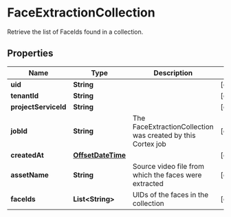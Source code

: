 

# FaceExtractionCollection

Retrieve the list of FaceIds found in a collection.
## Properties

Name | Type | Description | Notes
------------ | ------------- | ------------- | -------------
**uid** | **String** |  |  [optional]
**tenantId** | **String** |  |  [optional]
**projectServiceId** | **String** |  |  [optional]
**jobId** | **String** | The FaceExtractionCollection was created by this Cortex job |  [optional]
**createdAt** | [**OffsetDateTime**](OffsetDateTime.md) |  |  [optional]
**assetName** | **String** | Source video file from which the faces were extracted |  [optional]
**faceIds** | **List&lt;String&gt;** | UIDs of the faces in the collection |  [optional]



